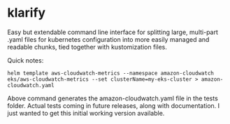 # klarify

Easy but extendable command line interface for splitting large, multi-part .yaml files for kubernetes configuration into more easily managed and readable chunks, tied together with kustomization files.

Quick notes:

```
helm template aws-cloudwatch-metrics --namespace amazon-cloudwatch eks/aws-cloudwatch-metrics --set clusterName=my-eks-cluster > amazon-cloudwatch.yaml
```

Above command generates the amazon-cloudwatch.yaml file in the tests folder. Actual tests coming in future releases, along with documentation. I just wanted to get this initial working version available.
